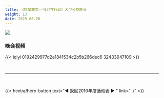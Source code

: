 ```yaml
---
title: 《抗旱救灾——我们在行动》大型公益晚会
weight: 13
date: 2025-06-20
---
```



![](http://p2.img.cctvpic.com/igongyi/20100403/images/1270305363658_1270305363658_r.jpg)

### 晚会视频

{{< iqiyi 0192429977d2e1841534c2b5b266dec6 32433947109 >}}


<br>
<hr>
<br>

{{< hextra/hero-button text="◀ 返回2010年度活动表 ▶ " link="../" >}}